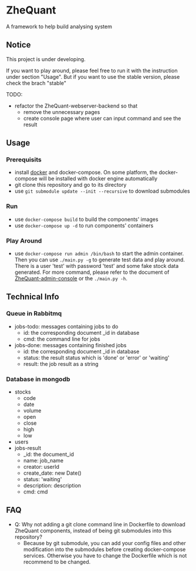 # ZheQuant
A framework to help build analysing system

## Notice
This project is under developing. 

If you want to play around, please feel free to run it with the instruction under section "Usage". But if you want to use the stable version, please check the brach "stable"

TODO:
- refactor the ZheQuant-webserver-backend so that
    - remove the unnecessary pages
    - create console page where user can input command and see the result

## Usage
### Prerequisits
- install [docker](https://www.docker.com/) and docker-compose. On some platform, the docker-compose will be installed with docker engine automatically
- git clone this repository and go to its directory
- use `git submodule update --init --recursive` to download submodules
### Run
- use `docker-compose build` to build the components' images
- use `docker-compose up -d` to run components' containers
### Play Around
- use `docker-compose run admin /bin/bash` to start the admin container. Then you can use `./main.py -g` to generate test data and play around. There is a user 'test' with password 'test' and some fake stock data generated. For more command, please refer to the document of [ZheQuant-admin-console](https://github.com/feng-zhe/ZheQuant-admin-console) or the `./main.py -h`.

## Technical Info
### Queue in Rabbitmq
- jobs-todo: messages containing jobs to do
    - id: the corresponding document _id in database
    - cmd: the command line for jobs
- jobs-done: messages containing finished jobs
    - id: the corresponding document _id in database
    - status: the result status which is 'done' or 'error' or 'waiting'
    - result: the job result as a string

### Database in mongodb
- stocks
    - code
    - date
    - volume
    - open
    - close
    - high
    - low
- users
- jobs-result
    - _id: the document_id
    - name: job_name
    - creator: userId
    - create_date: new Date()
    - status: 'waiting'
    - description: description
    - cmd: cmd

## FAQ
- Q: Why not adding a git clone command line in Dockerfile to download ZheQuant components, instead of being git submodules into this repository?
    - Because by git submodule, you can add your config files and other modification into the submodules before creating docker-compose services. Otherwise you have to change the Dockerfile which is not recommend to be changed.
